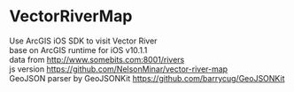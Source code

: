 VectorRiverMap
==============

Use ArcGIS iOS SDK to visit Vector River   
base on ArcGIS runtime for iOS v10.1.1   
data from  http://www.somebits.com:8001/rivers   
js version https://github.com/NelsonMinar/vector-river-map   
GeoJSON parser by GeoJSONKit https://github.com/barrycug/GeoJSONKit   
